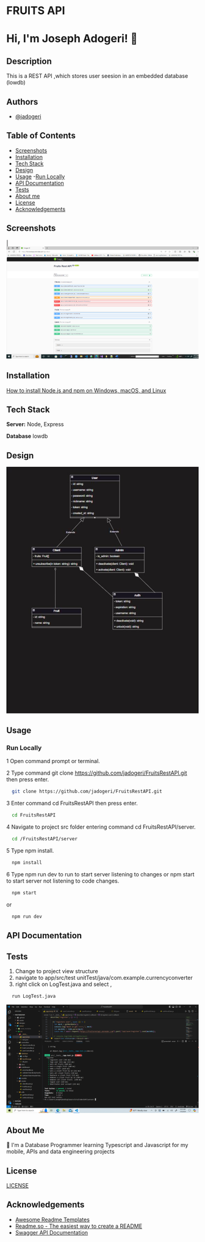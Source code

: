 
# FRUITS API

# Hi, I'm Joseph Adogeri! 👋

## Description
This is a REST API ,which stores user seesion in an embedded database (lowdb)


## Authors

- [@jadogeri](https://www.github.com/jadogeri)

## Table of Contents

- [Screenshots](#screenshots)
- [Installation](#installation)
- [Tech Stack](#tech-stack)
- [Design](#design)
- [Usage](#usage)
    -[Run Locally](#run-locally)
- [API Documentation](api-documentation)
- [Tests](#tests)
- [About me](#about-me)
- [License](#license)
- [Acknowledgements](#acknowledgements)


## Screenshots

|![Screenshot 1](assets/images/api.png)    

## Installation

[How to install Node.js and npm on Windows, macOS, and Linux](https://kinsta.com/blog/how-to-install-node-js/)

## Tech Stack

**Server:** Node, Express

**Database** lowdb

## Design
![Class Diagram](designs/classDiagram.JPG) 

## Usage

### Run Locally

1 Open command prompt or terminal.

2 Type command git clone https://github.com/jadogeri/FruitsRestAPI.git then press enter.

```bash
  git clone https://github.com/jadogeri/FruitsRestAPI.git
```

3 Enter command cd FruitsRestAPI then press enter.

```bash
  cd FruitsRestAPI
```

4 Navigate to project src folder entering command cd FruitsRestAPI/server.

```bash
  cd /FruitsRestAPI/server
```

5 Type npm install.

```bash
  npm install
```
6 Type npm run dev to run to start server listening to changes or npm start to start server not listening to code changes.

```bash
  npm start
```
or

```bash
  npm run dev
```

## API Documentation



## Tests

1. Change to project view structure
2. navigate to app/src/test unitTest/java/com.example.currencyconverter
3. right click on LogTest.java and select , 

```bash
  run LogTest.java
```
![tests](assets/images/tests.png)

## About Me  
🚀
I'm a Database Programmer learning Typescript and Javascript for my mobile, APIs and data engineering projects


## License

[LICENSE](/LICENSE)

## Acknowledgements

 - [Awesome Readme Templates](https://awesomeopensource.com/project/elangosundar/awesome-README-templates)
 - [Readme.so - The easiest way to create a README](https://readme.so/)
 - [Swagger API Documentation](https://swagger.io/docs/)
